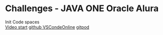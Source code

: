 # Challenges - JAVA ONE Oracle Alura


Init
Code spaces  
[Video start](https://www.youtube.com/watch?v=Revsb7x8L5I)
[github VSCondeOnline](https://www.youtube.com/watch?v=Revsb7x8L5I)
[gitpod](https://gitpod.io/new)